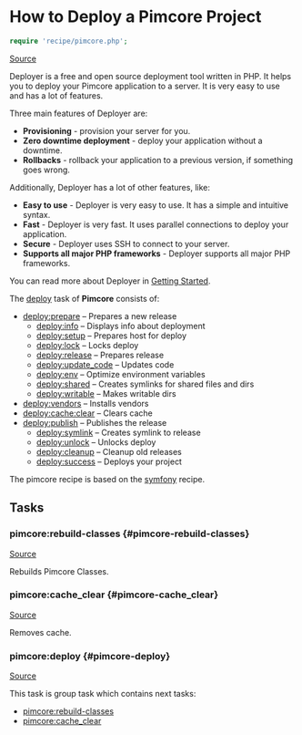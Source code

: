 <!-- DO NOT EDIT THIS FILE! -->
<!-- Instead edit recipe/pimcore.php -->
<!-- Then run bin/docgen -->

# How to Deploy a Pimcore Project

```php
require 'recipe/pimcore.php';
```

[Source](/recipe/pimcore.php)

Deployer is a free and open source deployment tool written in PHP. 
It helps you to deploy your Pimcore application to a server. 
It is very easy to use and has a lot of features. 

Three main features of Deployer are:
- **Provisioning** - provision your server for you.
- **Zero downtime deployment** - deploy your application without a downtime.
- **Rollbacks** - rollback your application to a previous version, if something goes wrong.

Additionally, Deployer has a lot of other features, like:
- **Easy to use** - Deployer is very easy to use. It has a simple and intuitive syntax.
- **Fast** - Deployer is very fast. It uses parallel connections to deploy your application.
- **Secure** - Deployer uses SSH to connect to your server.
- **Supports all major PHP frameworks** - Deployer supports all major PHP frameworks.

You can read more about Deployer in [Getting Started](/docs/getting-started.md).

The [deploy](#deploy) task of **Pimcore** consists of:
* [deploy:prepare](/docs/recipe/common.md#deploy-prepare) – Prepares a new release
  * [deploy:info](/docs/recipe/deploy/info.md#deploy-info) – Displays info about deployment
  * [deploy:setup](/docs/recipe/deploy/setup.md#deploy-setup) – Prepares host for deploy
  * [deploy:lock](/docs/recipe/deploy/lock.md#deploy-lock) – Locks deploy
  * [deploy:release](/docs/recipe/deploy/release.md#deploy-release) – Prepares release
  * [deploy:update_code](/docs/recipe/deploy/update_code.md#deploy-update_code) – Updates code
  * [deploy:env](/docs/recipe/symfony.md#deploy-env) – Optimize environment variables
  * [deploy:shared](/docs/recipe/deploy/shared.md#deploy-shared) – Creates symlinks for shared files and dirs
  * [deploy:writable](/docs/recipe/deploy/writable.md#deploy-writable) – Makes writable dirs
* [deploy:vendors](/docs/recipe/deploy/vendors.md#deploy-vendors) – Installs vendors
* [deploy:cache:clear](/docs/recipe/symfony.md#deploy-cache-clear) – Clears cache
* [deploy:publish](/docs/recipe/common.md#deploy-publish) – Publishes the release
  * [deploy:symlink](/docs/recipe/deploy/symlink.md#deploy-symlink) – Creates symlink to release
  * [deploy:unlock](/docs/recipe/deploy/lock.md#deploy-unlock) – Unlocks deploy
  * [deploy:cleanup](/docs/recipe/deploy/cleanup.md#deploy-cleanup) – Cleanup old releases
  * [deploy:success](/docs/recipe/common.md#deploy-success) – Deploys your project


The pimcore recipe is based on the [symfony](/docs/recipe/symfony.md) recipe.


## Tasks

### pimcore:rebuild-classes {#pimcore-rebuild-classes}
[Source](https://github.com/deployphp/deployer/blob/master/recipe/pimcore.php#L16)

Rebuilds Pimcore Classes.




### pimcore:cache_clear {#pimcore-cache_clear}
[Source](https://github.com/deployphp/deployer/blob/master/recipe/pimcore.php#L21)

Removes cache.




### pimcore:deploy {#pimcore-deploy}
[Source](https://github.com/deployphp/deployer/blob/master/recipe/pimcore.php#L25)






This task is group task which contains next tasks:
* [pimcore:rebuild-classes](/docs/recipe/pimcore.md#pimcore-rebuild-classes)
* [pimcore:cache_clear](/docs/recipe/pimcore.md#pimcore-cache_clear)


